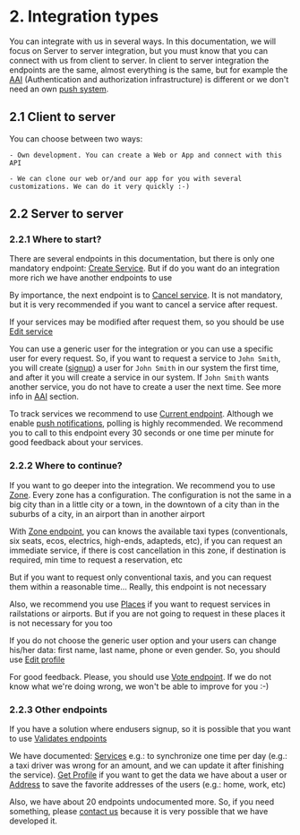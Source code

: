 # 2. Integration types

You can integrate with us in several ways. In this documentation, we will focus on Server to server integration, but you must know that you can connect with us from client to server. In client to server integration the endpoints are the same, almost everything is the same, but for example the [AAI][aai] (Authentication and authorization infrastructure) is different or we don't need an own [push system][push].

## 2.1 Client to server

You can choose between two ways:

    - Own development. You can create a Web or App and connect with this API
    
    - We can clone our web or/and our app for you with several customizations. We can do it very quickly :-)


## 2.2 Server to server


### 2.2.1 Where to start?

There are several endpoints in this documentation, but there is only one mandatory endpoint: [Create Service][create-service]. But if do you want do an integration more rich we have another endpoints to use

By importance, the next endpoint is to [Cancel service][cancel-service]. It is not mandatory, but it is very recommended if you want to cancel a service after request.

If your services may be modified after request them, so you should be use [Edit service][edit-service]

You can use a generic user for the integration or you can use a specific user for every request. So, if you want to request a service to `John Smith`, you will create ([signup][signup]) a user for `John Smith` in our system the first time, and after it you will create a service in our system. If `John Smith` wants another service, you do not have to create a user the next time. See more info in [AAI][aai] section.

To track services we recommend to use [Current endpoint][current-service]. Although we enable [push notifications][push], polling is highly recommended. We recommend you to call to this endpoint every 30 seconds or one time per minute for good feedback about your services.

### 2.2.2 Where to continue?

If you want to go deeper into the integration. We recommend you to use [Zone][zone]. Every zone has a configuration. The configuration is not the same in a big city than in a little city or a town, in the downtown of a city than in the suburbs of a city, in an airport than in another airport

With [Zone endpoint][zone], you can knows the available taxi types (conventionals, six seats, ecos, electrics, high-ends, adapteds, etc), if you can request an immediate service, if there is cost cancellation in this zone, if destination is required, min time to request a reservation, etc

But if you want to request only conventional taxis, and you can request them within a reasonable time... Really, this endpoint is not necessary

Also, we recommend you use [Places][places] if you want to request services in railstations or airports. But if you are not going to request in these places it is not necessary for you too

If you do not choose the generic user option and your users can change his/her data: first name, last name, phone or even gender. So, you should use [Edit profile][edit-profile]

For good feedback. Please, you should use [Vote endpoint][vote-service]. If we do not know what we're doing wrong, we won't be able to improve for you :-)


### 2.2.3 Other endpoints

If you have a solution where endusers signup, so it is possible that you want to use [Validates endpoints][validates]

We have documented: [Services][services] e.g.: to synchronize one time per day (e.g.: a taxi driver was wrong for an amount, and we can update it after finishing the service). [Get Profile][get-profile] if you want to get the data we have about a user or [Address][address] to save the favorite addresses of the users (e.g.: home, work, etc)

Also, we have about 20 endpoints undocumented more. So, if you need something, please [contact us][contact] because it is very possible that we have developed it.

<!-- Link section -->
  [aai]:  /#5-authentication-authorization-amp-impersonate
  [signup]: /#6-signup
  [validates]: /#7-validates
  [get-profile]: /#8-1-get-profile
  [edit-profile]: /#8-2-edit-profile
  [zone]: /#9-zone
  [create-service]:  /#10-1-create-service
  [edit-service]: /#10-2-edit
  [current-service]: /#10-3-current
  [services]: /#10-4-services
  [cancel-service]: /#10-5-cancel
  [vote-service]: /#10-6-vote-optional
  [places]: /#11-places
  [address]: /#12-address
  [push]: /#13-push-notifications
  [contact]: mailto:integrations@joinup.es
